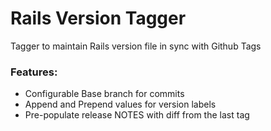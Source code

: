 # Rails Version Tagger
Tagger to maintain Rails version file in sync with Github Tags

### Features: 

- Configurable Base branch for commits
- Append and Prepend values for version labels
- Pre-populate release NOTES with diff from the last tag

